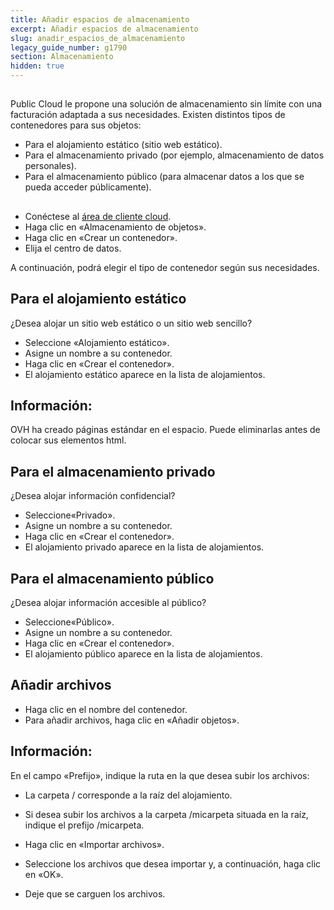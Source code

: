 ```yaml
---
title: Añadir espacios de almacenamiento
excerpt: Añadir espacios de almacenamiento
slug: anadir_espacios_de_almacenamiento
legacy_guide_number: g1790
section: Almacenamiento
hidden: true
---
```



## 
Public Cloud le propone una solución de almacenamiento sin límite con una facturación adaptada a sus necesidades. Existen distintos tipos de contenedores para sus objetos: 

- Para el alojamiento estático (sitio web estático). 
- Para el almacenamiento privado (por ejemplo, almacenamiento de datos personales). 
- Para el almacenamiento público (para almacenar datos a los que se pueda acceder públicamente).




## 

- Conéctese al [área de cliente cloud](https://www.ovh.com/manager/cloud). 
- Haga clic en «Almacenamiento de objetos». 
- Haga clic en «Crear un contenedor».
- Elija el centro de datos.


A continuación, podrá elegir el tipo de contenedor según sus necesidades.


## Para el alojamiento estático
¿Desea alojar un sitio web estático o un sitio web sencillo? 


- Seleccione «Alojamiento estático».
- Asigne un nombre a su contenedor.
- Haga clic en «Crear el contenedor». 
- El alojamiento estático aparece en la lista de alojamientos.



## Información:
OVH ha creado páginas estándar en el espacio. Puede eliminarlas antes de colocar sus elementos html.


## Para el almacenamiento privado
¿Desea alojar información confidencial?


- Seleccione«Privado».
- Asigne un nombre a su contenedor.
- Haga clic en «Crear el contenedor». 
- El alojamiento privado aparece en la lista de alojamientos.




## Para el almacenamiento público
¿Desea alojar información accesible al público? 


- Seleccione«Público».
- Asigne un nombre a su contenedor.
- Haga clic en «Crear el contenedor». 
- El alojamiento público aparece en la lista de alojamientos.




## Añadir archivos

- Haga clic en el nombre del contenedor. 
- Para añadir archivos, haga clic en «Añadir objetos».



## Información:
En el campo «Prefijo», indique la ruta en la que desea subir los archivos:

- La carpeta / corresponde a la raíz del alojamiento. 
- Si desea subir los archivos a la carpeta /micarpeta situada en la raíz, indique el prefijo /micarpeta.



- Haga clic en «Importar archivos».
- Seleccione los archivos que desea importar y, a continuación, haga clic en «OK».
- Deje que se carguen los archivos.